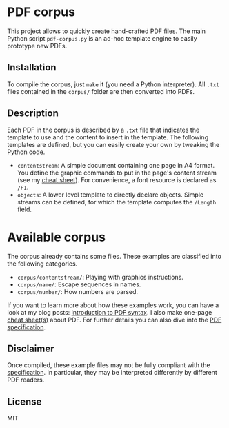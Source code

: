 # PDF corpus

This project allows to quickly create hand-crafted PDF files.
The main Python script `pdf-corpus.py` is an ad-hoc template engine to easily prototype new PDFs.

## Installation

To compile the corpus, just `make` it (you need a Python interpreter).
All `.txt` files contained in the `corpus/` folder are then converted into PDFs.

## Description

Each PDF in the corpus is described by a `.txt` file that indicates the template to use and the content to insert in the template.
The following templates are defined, but you can easily create your own by tweaking the Python code.

* `contentstream`: A simple document containing one page in A4 format.
You define the graphic commands to put in the page's content stream (see my [cheat sheet](https://github.com/gendx/pdf-cheat-sheets/blob/master/pdf-graphics.clean.pdf)).
For convenience, a font resource is declared as `/F1`.
* `objects`: A lower level template to directly declare objects.
Simple streams can be defined, for which the template computes the `/Length` field.


# Available corpus

The corpus already contains some files.
These examples are classified into the following categories.

* `corpus/contentstream/`: Playing with graphics instructions.
* `corpus/name/`: Escape sequences in names.
* `corpus/number/`: How numbers are parsed.

If you want to learn more about how these examples work, you can have a look at my blog posts: [introduction to PDF syntax](https://gendignoux.com/blog/2016/10/04/pdf-basics.html).
I also make one-page [cheat sheet(s)](https://github.com/gendx/pdf-cheat-sheets) about PDF.
For further details you can also dive into the [PDF specification](https://www.adobe.com/devnet/pdf/pdf_reference.html).

## Disclaimer

Once compiled, these example files may not be fully compliant with the [specification](https://www.adobe.com/devnet/pdf/pdf_reference.html).
In particular, they may be interpreted differently by different PDF readers.

## License

MIT

